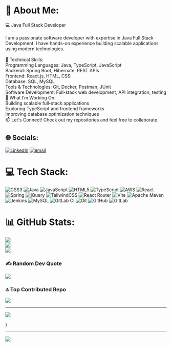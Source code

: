 # 💫 About Me:
  💻 Java Full Stack Developer <br><br>I am a passionate software developer with expertise in Java Full Stack Development. I have hands-on experience building scalable applications using modern technologies.<br><br>🔧 Technical Skills:<br>Programming Languages: Java, TypeScript, JavaScript<br>Backend: Spring Boot, Hibernate, REST APIs<br>Frontend: React.js, HTML, CSS<br>Database: SQL, MySQL<br>Tools & Technologies: Git, Docker, Postman, JUnit<br>Software Development: Full-stack web development, API integration, testing<br>🚀 What I’m Working On:<br>Building scalable full-stack applications<br>Exploring TypeScript and frontend frameworks<br>Improving database optimization techniques<br>📫 Let's Connect! Check out my repositories and feel free to collaborate.


## 🌐 Socials:
[![LinkedIn](https://img.shields.io/badge/LinkedIn-%230077B5.svg?logo=linkedin&logoColor=white)](https://linkedin.com/in/https://www.linkedin.com/in/m-karthikeyan-r10/) [![email](https://img.shields.io/badge/Email-D14836?logo=gmail&logoColor=white)](mailto:karthikeyanmurugan37@gmail.com) 

# 💻 Tech Stack:
![CSS3](https://img.shields.io/badge/css3-%231572B6.svg?style=for-the-badge&logo=css3&logoColor=white) ![Java](https://img.shields.io/badge/java-%23ED8B00.svg?style=for-the-badge&logo=openjdk&logoColor=white) ![JavaScript](https://img.shields.io/badge/javascript-%23323330.svg?style=for-the-badge&logo=javascript&logoColor=%23F7DF1E) ![HTML5](https://img.shields.io/badge/html5-%23E34F26.svg?style=for-the-badge&logo=html5&logoColor=white) ![TypeScript](https://img.shields.io/badge/typescript-%23007ACC.svg?style=for-the-badge&logo=typescript&logoColor=white) ![AWS](https://img.shields.io/badge/AWS-%23FF9900.svg?style=for-the-badge&logo=amazon-aws&logoColor=white) ![React](https://img.shields.io/badge/react-%2320232a.svg?style=for-the-badge&logo=react&logoColor=%2361DAFB) ![Spring](https://img.shields.io/badge/spring-%236DB33F.svg?style=for-the-badge&logo=spring&logoColor=white) ![jQuery](https://img.shields.io/badge/jquery-%230769AD.svg?style=for-the-badge&logo=jquery&logoColor=white) ![TailwindCSS](https://img.shields.io/badge/tailwindcss-%2338B2AC.svg?style=for-the-badge&logo=tailwind-css&logoColor=white) ![React Router](https://img.shields.io/badge/React_Router-CA4245?style=for-the-badge&logo=react-router&logoColor=white) ![Vite](https://img.shields.io/badge/vite-%23646CFF.svg?style=for-the-badge&logo=vite&logoColor=white) ![Apache Maven](https://img.shields.io/badge/Apache%20Maven-C71A36?style=for-the-badge&logo=Apache%20Maven&logoColor=white) ![Jenkins](https://img.shields.io/badge/jenkins-%232C5263.svg?style=for-the-badge&logo=jenkins&logoColor=white) ![MySQL](https://img.shields.io/badge/mysql-4479A1.svg?style=for-the-badge&logo=mysql&logoColor=white) ![GitLab CI](https://img.shields.io/badge/gitlab%20CI-%23181717.svg?style=for-the-badge&logo=gitlab&logoColor=white) ![Git](https://img.shields.io/badge/git-%23F05033.svg?style=for-the-badge&logo=git&logoColor=white) ![GitHub](https://img.shields.io/badge/github-%23121011.svg?style=for-the-badge&logo=github&logoColor=white) ![GitLab](https://img.shields.io/badge/gitlab-%23181717.svg?style=for-the-badge&logo=gitlab&logoColor=white)
# 📊 GitHub Stats:
![](https://github-readme-stats.vercel.app/api?username=Karthikeyanmurugavel&theme=dark&hide_border=false&include_all_commits=false&count_private=false)<br/>
![](https://github-readme-streak-stats.herokuapp.com/?user=Karthikeyanmurugavel&theme=dark&hide_border=false)<br/>
![](https://github-readme-stats.vercel.app/api/top-langs/?username=Karthikeyanmurugavel&theme=dark&hide_border=false&include_all_commits=false&count_private=false&layout=compact)

### ✍️ Random Dev Quote
![](https://quotes-github-readme.vercel.app/api?type=horizontal&theme=radical)

### 🔝 Top Contributed Repo
![](https://github-contributor-stats.vercel.app/api?username=Karthikeyanmurugavel&limit=5&theme=midnight-purple&combine_all_yearly_contributions=true)

---
[![](https://visitcount.itsvg.in/api?id=Karthikeyanmurugavel&icon=3&color=3)](https://visitcount.itsvg.in)

<!-- Proudly created with GPRM ( https://gprm.itsvg.in ) -->)

---
[![](https://visitcount.itsvg.in/api?id=Karthikeyanmurugavel&icon=0&color=0)](https://visitcount.itsvg.in)

<!-- Proudly created with GPRM ( https://gprm.itsvg.in ) -->
